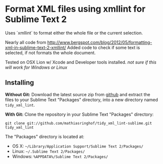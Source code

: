 # Format XML files using xmllint for Sublime Text 2

Uses ´xmllint´ to format either the whole file or the current selection.

Nearly all code from http://www.bergspot.com/blog/2012/05/formatting-xml-in-sublime-text-2-xmllint/
Added code to check if some text is selected, if not formats the whole document.

Tested on OSX Lion w/ Xcode and Developer tools installed.
*not sure if this will work for Windows or Linux*

## Installing
**Without Git:** Download the latest source zip from [github](https://github.com/mathiasringhof/tidy_xml_lint-sublime/zipball/master) and extract the files to your Sublime Text "Packages" directory, into a new directory named `tidy_xml_lint`.

**With Git:** Clone the repository in your Sublime Text "Packages" directory:

    git clone git://github.com/mathiasringhof/tidy_xml_lint-sublime.git tidy_xml_lint

The "Packages" directory is located at:

* OS X:
    `~/Library/Application Support/Sublime Text 2/Packages/`
* Linux:
    `~/.Sublime Text 2/Packages/`
* Windows:
    `%APPDATA%/Sublime Text 2/Packages/`